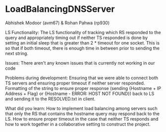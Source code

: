 # LoadBalancingDNSServer
Abhishek Modoor (avm67) & Rohan Pahwa (rp930)

LS Functionality: 
The LS functionality of tracking which RS responded to the query and appropriately timing out if neither TS responded is done by setting an initial sleep that is greater than 2 * timeout for one socket. This is so that if both timeout, there is enough time in between prior to sending the next string. 

Issues:
There aren't any known issues that is currently not working in our code

Problems during development:
Ensuring that we were able to connect both TS servers and ensuring proper timeout if neither server responded. Formatting of the string to ensure proper response (sending {Hostname + IP Address + Flag} or {Hostname - ERROR: HOST NOT FOUND}) back to LS and sending it to the RESOLVED.txt in client. 

What did you learn: 
How to implement load balancing among servers such that only the RS that contains the hostname query may respond back to the LS. How to ensure proper timeout in the case that neither TS responds and how to work together in a collaborative setting to construct the project. 
